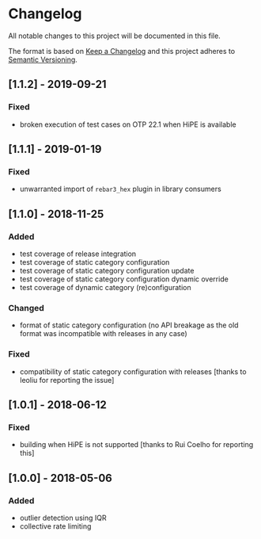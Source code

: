 # Changelog
All notable changes to this project will be documented in this file.

The format is based on [Keep a Changelog](http://keepachangelog.com/en/1.0.0/)
and this project adheres to [Semantic Versioning](http://semver.org/spec/v2.0.0.html).

## [1.1.2] - 2019-09-21
### Fixed
- broken execution of test cases on OTP 22.1 when HiPE is available

## [1.1.1] - 2019-01-19
### Fixed
- unwarranted import of `rebar3_hex` plugin in library consumers

## [1.1.0] - 2018-11-25
### Added
- test coverage of release integration
- test coverage of static category configuration
- test coverage of static category configuration update
- test coverage of static category configuration dynamic override
- test coverage of dynamic category (re)configuration
### Changed
- format of static category configuration (no API breakage as the old format was incompatible with releases in any case)
### Fixed
- compatibility of static category configuration with releases [thanks to leoliu for reporting the issue]

## [1.0.1] - 2018-06-12
### Fixed
- building when HiPE is not supported [thanks to Rui Coelho for reporting this]

## [1.0.0] - 2018-05-06
### Added
- outlier detection using IQR
- collective rate limiting
